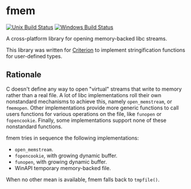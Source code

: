 # fmem

[![Unix Build Status](https://img.shields.io/travis/Snaipe/fmem/master.svg?label=linux)](https://travis-ci.org/Snaipe/fmem) 
[![Windows Build Status](https://img.shields.io/appveyor/ci/Snaipe/fmem/master.svg?label=windows)](https://ci.appveyor.com/project/Snaipe/fmem/branch/master)

A cross-platform library for opening memory-backed libc streams.

This library was written for [Criterion][criterion] to implement stringification functions for user-defined types.

## Rationale

C doesn't define any way to open "virtual" streams that write to memory rather than a real file. A lot of libc implementations roll their own nonstandard mechanisms to achieve this, namely `open_memstream`, or `fmemopen`. Other implementations provide more generic functions to call users functions for various operations on the file, like `funopen` or `fopencookie`. Finally, some implementations support none of these nonstandard functions.

fmem tries in sequence the following implementations:

* `open_memstream`.
* `fopencookie`, with growing dynamic buffer.
* `funopen`, with growing dynamic buffer.
* WinAPI temporary memory-backed file.

When no other mean is available, fmem falls back to `tmpfile()`.

[criterion]: https://github.com/Snaipe/Criterion
